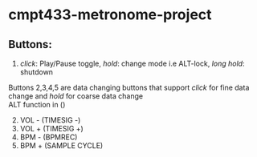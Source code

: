 # cmpt433-metronome-project

## Buttons:

1. *click*: Play/Pause toggle, *hold*: change mode i.e ALT-lock, *long hold*: shutdown

Buttons 2,3,4,5 are data changing buttons that support *click* for fine data change and *hold* for coarse data change \
ALT function in ()

2. VOL - (TIMESIG -)
3. VOL + (TIMESIG +)
4. BPM - (BPMREC)
5. BPM + (SAMPLE CYCLE)
